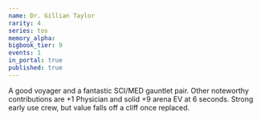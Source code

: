 ```yaml
---
name: Dr. Gillian Taylor
rarity: 4
series: tos
memory_alpha:
bigbook_tier: 9
events: 1
in_portal: true
published: true
---
```


A good voyager and a fantastic SCI/MED gauntlet pair. Other noteworthy contributions are +1 Physician and solid +9 arena EV at 6 seconds. Strong early use crew, but value falls off a cliff once replaced.
